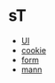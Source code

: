 sT
==

  - [UI](https://github.com/ilife5/sT/tree/master/UI) 
  - [cookie](https://github.com/ilife5/sT/tree/master/cookie)
  - [form](https://github.com/ilife5/sT/tree/master/form)
  - [mann](https://github.com/ilife5/sT/tree/master/mann)
